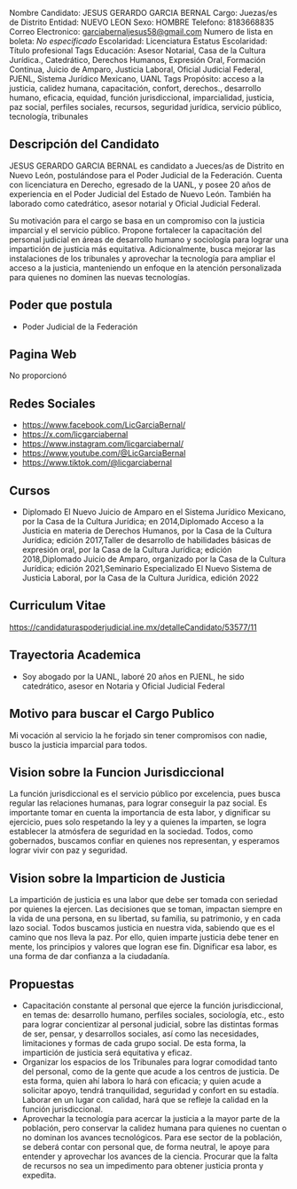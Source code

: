 Nombre Candidato: JESUS GERARDO GARCIA BERNAL
Cargo: Juezas/es de Distrito
Entidad: NUEVO LEON
Sexo: HOMBRE
Telefono: 8183668835
Correo Electronico: garciabernaljesus58@gmail.com
Numero de lista en boleta: *No especificado*
Escolaridad: Licenciatura
Estatus Escolaridad: Título profesional
Tags Educación: Asesor Notarial, Casa de la Cultura Jurídica., Catedrático, Derechos Humanos, Expresión Oral, Formación Continua, Juicio de Amparo, Justicia Laboral, Oficial Judicial Federal, PJENL, Sistema Jurídico Mexicano, UANL
Tags Propósito: acceso a la justicia, calidez humana, capacitación, confort, derechos., desarrollo humano, eficacia, equidad, función jurisdiccional, imparcialidad, justicia, paz social, perfiles sociales, recursos, seguridad jurídica, servicio público, tecnología, tribunales


## Descripción del Candidato 

JESUS GERARDO GARCIA BERNAL es candidato a Jueces/as de Distrito en Nuevo León, postulándose para el Poder Judicial de la Federación. Cuenta con licenciatura en Derecho, egresado de la UANL, y posee 20 años de experiencia en el Poder Judicial del Estado de Nuevo León. También ha laborado como catedrático, asesor notarial y Oficial Judicial Federal. 

Su motivación para el cargo se basa en un compromiso con la justicia imparcial y el servicio público. Propone fortalecer la capacitación del personal judicial en áreas de desarrollo humano y sociología para lograr una impartición de justicia más equitativa. Adicionalmente, busca mejorar las instalaciones de los tribunales y aprovechar la tecnología para ampliar el acceso a la justicia, manteniendo un enfoque en la atención personalizada para quienes no dominen las nuevas tecnologías.


## Poder que postula

- Poder Judicial de la Federación


## Pagina Web

No proporcionó


## Redes Sociales

- https://www.facebook.com/LicGarciaBernal/
- https://x.com/licgarciabernal
- https://www.instagram.com/licgarciabernal/
- https://www.youtube.com/@LicGarciaBernal
- https://www.tiktok.com/@licgarciabernal


## Cursos

- Diplomado El Nuevo Juicio de Amparo en el Sistema Jurídico Mexicano, por la Casa de la Cultura Jurídica; en 2014,Diplomado Acceso a la Justicia en materia de Derechos Humanos, por la Casa de la Cultura Jurídica; edición 2017,Taller de desarrollo de habilidades básicas de expresión oral, por la Casa de la Cultura Jurídica; edición 2018,Diplomado Juicio de Amparo, organizado por la Casa de la Cultura Jurídica; edición 2021,Seminario Especializado El Nuevo Sistema de Justicia Laboral, por la Casa de la Cultura Jurídica, edición 2022


## Curriculum Vitae

https://candidaturaspoderjudicial.ine.mx/detalleCandidato/53577/11


## Trayectoria Academica

- Soy abogado por la UANL, laboré 20 años en PJENL, he sido catedrático, asesor en Notaria y Oficial Judicial Federal


## Motivo para buscar el Cargo Publico

Mi vocación al servicio la he forjado sin tener compromisos con nadie, busco la justicia imparcial para todos.


## Vision sobre la Funcion Jurisdiccional

La función jurisdiccional es el servicio público por excelencia, pues busca regular las relaciones humanas, para lograr conseguir la paz social. Es importante tomar en cuenta la importancia de esta labor, y dignificar su ejercicio, pues solo respetando la ley y a quienes la imparten, se logra establecer la atmósfera de seguridad en la sociedad. Todos, como gobernados, buscamos confiar en quienes nos representan, y esperamos lograr vivir con paz y seguridad.


## Vision sobre la Imparticion de Justicia

La impartición de justicia es una labor que debe ser tomada con seriedad por quienes la ejercen. Las decisiones que se toman, impactan siempre en la vida de una persona, en su libertad, su familia, su patrimonio, y en cada lazo social. Todos buscamos justicia en nuestra vida, sabiendo que es el camino que nos lleva la paz. Por ello, quien imparte justicia debe tener en mente, los principios y valores que logran ese fin. Dignificar esa labor, es una forma de dar confianza a la ciudadanía.


## Propuestas

- Capacitación constante al personal que ejerce la función jurisdiccional, en temas de: desarrollo humano, perfiles sociales, sociología, etc., esto para lograr concientizar al personal judicial, sobre las distintas formas de ser, pensar, y desarrollos sociales, así como las necesidades, limitaciones y formas de cada grupo social. De esta forma, la impartición de justicia será equitativa y eficaz.
- Organizar los espacios de los Tribunales para lograr comodidad tanto del personal, como de la gente que acude a los centros de justicia. De esta forma, quien ahí labora lo hará con eficacia; y quien acude a solicitar apoyo, tendrá tranquilidad, seguridad y confort en su estadía. Laborar en un lugar con calidad, hará que se refleje la calidad en la función jurisdiccional.
- Aprovechar la tecnología para acercar la justicia a la mayor parte de la población, pero conservar la calidez humana para quienes no cuentan o no dominan los avances tecnológicos. Para ese sector de la población, se deberá contar con personal que, de forma neutral, le apoye para entender y aprovechar los avances de la ciencia. Procurar que la falta de recursos no sea un impedimento para obtener justicia pronta y expedita.

